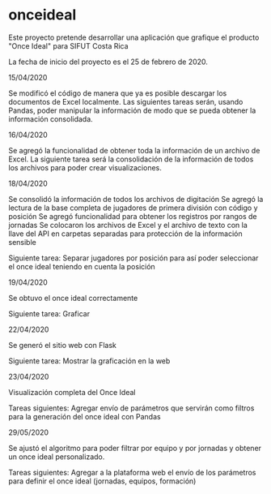 # onceideal
Este proyecto pretende desarrollar una aplicación que grafique el producto "Once Ideal" para SIFUT Costa Rica

La fecha de inicio del proyecto es el 25 de febrero de 2020.

15/04/2020

Se modificó el código de manera que ya es posible descargar los documentos de Excel localmente.
Las siguientes tareas serán, usando Pandas, poder manipular la información de modo que se pueda obtener la información consolidada.

16/04/2020

Se agregó la funcionalidad de obtener toda la información de un archivo de Excel.
La siguiente tarea será la consolidación de la información de todos los archivos para poder crear visualizaciones.

18/04/2020

Se consolidó la información de todos los archivos de digitación
Se agregó la lectura de la base completa de jugadores de primera división con código y posición
Se agregó funcionalidad para obtener los registros por rangos de jornadas
Se colocaron los archivos de Excel y el archivo de texto con la llave del API en carpetas separadas para protección de la información sensible

Siguiente tarea: Separar jugadores por posición para así poder seleccionar el once ideal teniendo en cuenta la posición

19/04/2020

Se obtuvo el once ideal correctamente

Siguiente tarea: Graficar

22/04/2020

Se generó el sitio web con Flask

Siguiente tarea: Mostrar la graficación en la web

23/04/2020

Visualización completa del Once Ideal

Tareas siguientes: Agregar envío de parámetros que servirán como filtros para la generación del once ideal con Pandas

29/05/2020

Se ajustó el algoritmo para poder filtrar por equipo y por jornadas y obtener un once ideal personalizado.

Tareas siguientes: Agregar a la plataforma web el envío de los parámetros para definir el once ideal (jornadas, equipos, formación)
